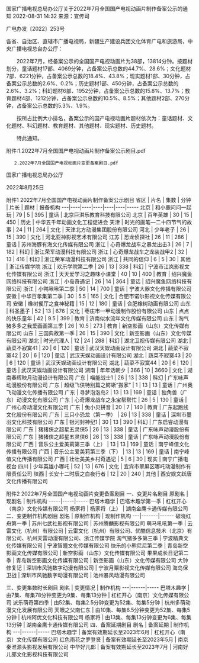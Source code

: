 
国家广播电视总局办公厅关于2022年7月全国国产电视动画片制作备案公示的通知
2022-08-31 14:32 	来源：宣传司 	 

广电办发〔2022〕253号


各省、自治区、直辖市广播电视局，新疆生产建设兵团文化体育广电和旅游局，中央广播电视总台办公厅：

　　2022年7月，经备案公示的全国国产电视动画片为38部，13814分钟。按题材划分，童话题材17部、4069分钟，占备案公示总数的44.7%、28.6%；文化题材7部、6221分钟，占备案公示总数的18.4%、43.8%；现实题材1部、30分钟，占备案公示总数的2.6%、0.2%；历史题材1部、450分钟，占备案公示总数的2.6%、3.2%；科幻题材6部、1952分钟，占备案公示总数的15.8%、13.7%；教育题材4部、1212分钟，占备案公示总数的10.5%、8.5%；其他题材2部、270分钟，占备案公示总数的5.3%、1.9%。

　　按所占比例大小排名，备案公示的国产电视动画片题材依次为：童话题材、文化题材、科幻题材、教育题材、其他题材、现实题材、历史题材。

　　特此通知。

 

附件:1.2022年7月全国国产电视动画片制作备案公示剧目.pdf

       2.2022年7月全国国产电视动画片变更备案剧目.pdf


 

国家广播电视总局办公厅

2022年8月25日  






附件1
2022年7月全国国产电视动画片制作备案公示剧目
省区 | 片名 | 集数 | 分钟 | 片长 | 题材 | 报备机构
---|----|----|----|----|----|-----
北京 | 和小鹿问问一起玩 | 79 | 5 | 395 | 童话 | 北京巨淇乐教育科技有限公司
北京 | 百年英雄 | 30 | 15 | 450 | 历史 | 中华五千年动画文化工程促进会
天津 | 时光的画笔—二十四节气的故事 | 24 | 11 | 264 | 文化 | 天津北方动漫集团股份有限公司
河北 | 少年老子 | 26 | 15 | 390 | 文化 | 河北亚神影视艺术有限公司
江苏 | 恐龙侦探社 | 26 | 11 | 286 | 童话 | 苏州海豚有海文化传媒有限公司
浙江 | 心奇爆龙战车之暴龙出击3 | 26 | 7 | 182 | 科幻 | 浙江荣军动漫科技有限公司
浙江 | 心奇爆龙战车之龙装战甲2 | 32 | 13 | 416 | 科幻 | 浙江荣军动漫科技有限公司
浙江 | 共同的信仰 | 6 | 5 | 30 | 其他 | 浙江传媒学院
浙江 | 欢乐学院第二季 | 26 | 13 | 338 | 科幻 | 宁波市江岚影视文化传媒有限公司
浙江 | 天天爱学习之趣味小课堂 | 40 | 10 | 400 | 教育 | 绍兴魔鱼网络科技有限公司
浙江 | 小岛奇遇记 | 26 | 14 | 364 | 童话 | 绍兴魔鱼网络科技有限公司
浙江 | 小鸭啾啾第二季 | 50 | 14 | 700 | 童话 | 宁波大器文化传播有限公司
安徽 | 中华百孝集第二季 | 30 | 5.5 | 165 | 文化 | 合肥市诺尔影视文化传媒有限公司
安徽 | 橡树餐厅之食神秘籍 | 15 | 12 | 180 | 童话 | 合肥橡树动画有限公司
山东 | 科圣墨子 | 52 | 13 | 676 | 文化 | 枣庄市一甲动漫制作股份有限公司
山东 | 点点的快乐童年 | 42 | 9.5 | 399 | 教育 | 济南似水流年文化传媒有限公司
山东 | 淘气猪多多之我爱画画第三季 | 26 | 10.5 | 273 | 教育 | 新空影画（山东）文化传媒有限公司
山东 | 三国典故第一季 | 26 | 15 | 390 | 文化 | 新空影画（山东）文化传媒有限公司
湖北 | 时光代理人 | 12 | 24 | 288 | 科幻 | 湖北卫视传媒有限公司
湖北 | 蔬菜不寂寞41 | 20 | 6 | 120 | 童话 | 武汉天娱动画设计有限公司
湖北 | 蔬菜不寂寞42 | 20 | 6 | 120 | 童话 | 武汉天娱动画设计有限公司
湖北 | 蔬菜不寂寞43 | 20 | 6 | 120 | 童话 | 武汉天娱动画设计有限公司
湖北 | 蔬菜不寂寞44 | 20 | 6 | 120 | 童话 | 武汉天娱动画设计有限公司
湖南 | 年年话朝夕 | 366 | 10 | 3660 | 文化 | 湖南春辉映月动漫设计有限公司
广东 | 喵能战士1 | 26 | 13 | 338 | 科幻 | 广东咏声动漫股份有限公司
广东 | 超级飞侠特别篇之鳄蜥“搬家” | 1 | 13 | 13 | 童话 | 广州奥飞动漫文化传播有限公司
广东 | 寻梦泡泡岛2 | 13 | 13 | 169 | 童话 | 独角兽（广东）动漫文化有限公司
广东 | 心奇爆龙战车之永宝帮帮忙 | 26 | 5 | 130 | 童话 | 广州心奇动漫文化有限公司
广东 | 兔小贝拼音 | 20 | 7 | 140 | 教育 | 广东起跑线文化股份有限公司
广东 | 三只小恐龙（第一季） | 26 | 13 | 338 | 童话 | 深圳市墨羽文化科技有限公司
广东 | 银河封神纪1 | 30 | 13 | 390 | 科幻 | 广东启睿动漫有限公司
广东 | 猪猪侠之超星五灵侠5 | 26 | 13 | 338 | 童话 | 广东咏声动漫股份有限公司
广东 | 猪猪侠之超星五灵侠6 | 26 | 13 | 338 | 童话 | 广东咏声动漫股份有限公司
广西 | 音乐公主爱美莉第三季（上） | 13 | 13 | 169 | 童话 | 南宁峰值文化传播有限公司
广西 | 音乐公主爱美莉第三季（下） | 13 | 13 | 169 | 童话 | 南宁峰值文化传播有限公司
广西 | 壮壮美美乡村奇遇记 | 5 | 6 | 30 | 现实 | 南宁广播电视台
四川 | 少年英雄小哪吒 | 52 | 13 | 676 | 文化 | 宜宾市翠屏区哪吒动漫制作有限责任公司
陕西 | 长安十二时辰之白夜行者 | 12 | 20 | 240 | 其他 | 西安娱文跃唐文化传播有限公司


 




 附件2
 2022年7月全国国产电视动画片变更备案剧目
 一、变更片名剧目
 原剧名 | 现剧名 | 制作机构
-----|-----|-----
巴塔木趣学 | 巴塔木趣学第一季 | 杠杠开心（南京）文化传媒有限公司
杨家将 | 杨家将（上） | 湖南金鹰卡通传媒有限公司
二、变更制作机构剧目
剧名 | 原制作机构 | 现制作机构
---|-------|------
破晓红舟第一季 | 苏州七武社影视有限公司 | 苏州腾麟影视有限公司
萌马吼吼第一季 | 云雷文化（杭州）有限公司 | 云雷文化（杭州）有限公司、优酷信息技术（北京）有限公司、杭州天雷动漫有限公司、浙江传媒学院
淘气猪多多第三季 | 宁波精典文化传媒有限公司 | 宁波智瞳文化传媒有限公司
快乐的小熊尼尼第二季 | 青岛新空影画文化传媒有限公司 | 新空影画（山东）文化传媒有限公司
果果成长日记第二季 | 青岛新空影画文化传媒有限公司 | 新空影画（山东）文化传媒有限公司
大钟修复记 | 深圳市风驰数字动漫有限公司 | 宁波月粟影视文化传媒有限公司
海岛保卫战 | 深圳市风驰数字动漫有限公司 | 池州暴风动漫有限公司

三、变更集数时长剧目
剧名 | 变更情况 | 制作机构
---|------|-----
巴塔木趣学 | 由7集、每集78分钟变更为9集、每集13分钟 | 杠杠开心（南京）文化传媒有限公司
派乐萌奇第四季 | 由52集、每集2.5分钟变更为52集、每集5分钟 | 杭州多萌动漫文化发展有限公司
天眼之父南仁东 | 由10集、每集6.5分钟变更为52集、每集5分钟 | 杭州阿优文化科技有限公司
杨家将 | 由13集、每集13分钟变更为6集、每集13分钟 | 湖南金鹰卡通传媒有限公司
四、备案延期剧目
剧名 | 备案延期 | 制作机构
---|------|-----
巴塔木趣学 | 备案有效期延长至2023年6月 | 杠杠开心（南京）文化传媒有限公司
红色雨花之罗登贤 | 备案有效期延长至2023年5月 | 南京秦淮源头影视发展有限公司
中华好儿郎 | 备案有效期延长至2023年7月 | 河南好儿郎文化影视科技有限公司
